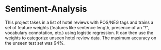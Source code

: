 # Sentiment-Analysis
This project takes in a list of hotel reviews with POS/NEG tags and trains a set of feature weights (features like sentence length, presence of an "!", vocabulary connotation, etc.) using logistic regression. It can then use the weights to categorize unseen hotel review data. The maximum accuracy on the unseen test set was 94%.

